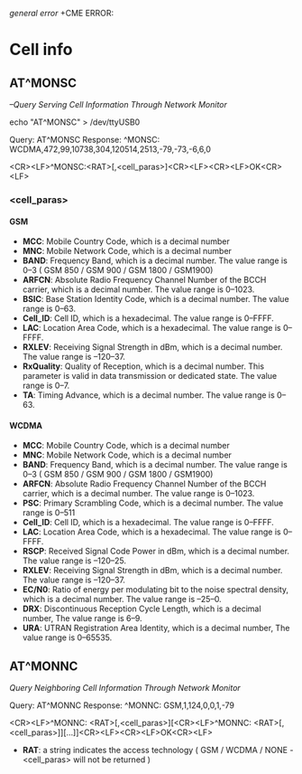 *general error*
<CR><LF>+CME ERROR: <err><CR><LF>


# Cell info

## AT^MONSC
*–Query Serving Cell Information Through Network Monitor*

echo "AT^MONSC" > /dev/ttyUSB0

Query: AT^MONSC
Response: ^MONSC: WCDMA,472,99,10738,304,120514,2513,-79,-73,-6,6,0

\<CR\>\<LF\>^MONSC:\<RAT\>[,\<cell_paras\>]\<CR\>\<LF\>\<CR\>\<LF\>OK\<CR\>\<LF\>


### \<cell_paras\>

#### GSM

- **MCC**: Mobile Country Code, which is a decimal number
- **MNC**: Mobile Network Code, which is a decimal number
- **BAND**: Frequency Band, which is a decimal number. The value range is 0–3 ( GSM 850 / GSM 900 / GSM 1800 /  GSM1900)
- **ARFCN**: Absolute Radio Frequency Channel Number of the BCCH carrier, which is a decimal number. The value range is 0–1023.
- **BSIC**: Base Station Identity Code, which is a decimal number. The value range is 0–63.
- **Cell_ID**: Cell ID, which is a hexadecimal. The value range is 0–FFFF.
- **LAC**: Location Area Code, which is a hexadecimal. The value range is 0–FFFF.
- **RXLEV**: Receiving Signal Strength in dBm, which is a decimal number. The value range is –120–37.
- **RxQuality**: Quality of Reception, which is a decimal number. This parameter is valid in data transmission or dedicated state. The value range is 0–7.
- **TA**: Timing Advance, which is a decimal number. The value range is 0–63.

#### WCDMA

- **MCC**: Mobile Country Code, which is a decimal number
- **MNC**: Mobile Network Code, which is a decimal number
- **BAND**: Frequency Band, which is a decimal number. The value range is 0–3 ( GSM 850 / GSM 900 / GSM 1800 /  GSM1900)
- **ARFCN**: Absolute Radio Frequency Channel Number of the BCCH carrier, which is a decimal number. The value range is 0–1023.
- **PSC**: Primary Scrambling Code, which is a decimal number. The value range is 0–511
- **Cell_ID**: Cell ID, which is a hexadecimal. The value range is 0–FFFF.
- **LAC**: Location Area Code, which is a hexadecimal. The value range is 0–FFFF.
- **RSCP**: Received Signal Code Power in dBm, which is a decimal number. The value range is –120–25.
- **RXLEV**: Receiving Signal Strength in dBm, which is a decimal number. The value range is –120–37.
- **EC/N0**: Ratio of energy per modulating bit to the noise spectral density, which is a decimal number. The value range is –25–0.
- **DRX**: Discontinuous Reception Cycle Length, which is a decimal number, The value range is 6–9.
- **URA**: UTRAN Registration Area Identity, which is a decimal number, The value range is 0–65535.


## AT^MONNC
*Query Neighboring Cell Information Through Network Monitor*

Query: AT^MONNC
Response: ^MONNC: GSM,1,124,0,0,1,-79

\<CR\>\<LF\>^MONNC: \<RAT\>[,\<cell_paras\>][\<CR\>\<LF\>^MONNC: \<RAT\>[,\<cell_paras\>]][…]]\<CR\>\<LF\>\<CR\>\<LF\>OK\<CR\>\<LF\>

- **RAT**: a string indicates the access technology ( GSM / WCDMA / NONE - \<cell_paras\> will not be returned )










